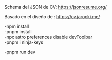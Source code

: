 Schema del JSON de CV:
https://jsonresume.org/

Basado en el diseño de :
https://cv.jarocki.me/

-npm install <br/>
-pnpm install  <br/>
-npx astro preferences disable devToolbar <br/>
-pnpm i ninja-keys <br/>

-pnpm run dev
